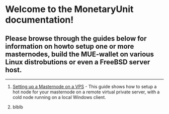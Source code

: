 # Welcome to the MonetaryUnit documentation!

## Please browse through the guides below for information on howto setup one or more masternodes, build the MUE-wallet on various Linux distrobutions or even a FreeBSD server host. 

--------------------------------------

1. [Setting up a Masternode on a VPS](https://github.com/muecoin/Guides/blob/master/Masternode_setup) - This guide shows how to setup a hot node for your masternode on a remote virtual private server, with a cold node running on a local Windows client.

2. blblb
